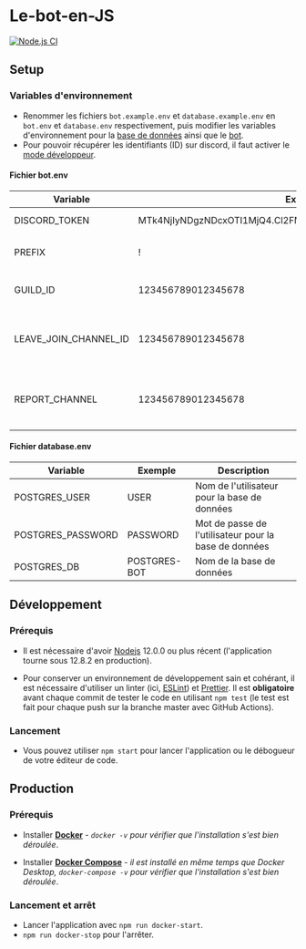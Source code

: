 
# Le-bot-en-JS

[![Node.js CI](https://github.com/TanguyChiffoleau/Le-bot-en-JS/workflows/Node.js%20CI/badge.svg?branch=master)](https://github.com/TanguyChiffoleau/Le-bot-en-JS/actions?query=workflow%3A%22Node.js+CI%22)

## Setup

### Variables d'environnement

- Renommer les fichiers `bot.example.env` et `database.example.env` en `bot.env` et `database.env` respectivement, puis modifier les variables d'environnement pour la [base de données](#fichier-databaseenv) ainsi que le [bot](#fichier-botenv).
- Pour pouvoir récupérer les identifiants (ID) sur discord, il faut activer le [mode développeur](https://support.discord.com/hc/fr/articles/206346498-O%C3%B9-trouver-l-ID-de-mon-compte-utilisateur-serveur-message-).

#### Fichier bot.env

| Variable              | Exemple                                                     | Description                                                                                                      |
| --------------------- | ----------------------------------------------------------- | ---------------------------------------------------------------------------------------------------------------- |
| DISCORD_TOKEN         | MTk4NjIyNDgzNDcxOTI1MjQ4.Cl2FMQ.ZnCjm1XVW7vRze4b7Cq4se7kKWs | [Token secret du bot discord](https://discordjs.guide/preparations/setting-up-a-bot-application.html#your-token) |
| PREFIX                | !                                                           | Préfixe utilisé pour intéragir avec le bot                                                                       |
| GUILD_ID              | 123456789012345678                                          | ID du serveur (= guild) sur lequel le bot est utilisé                                                            |
| LEAVE_JOIN_CHANNEL_ID | 123456789012345678                                          | ID du channel sur lequel les messages de départs/arrivées seront postés                                          |
| REPORT_CHANNEL        | 123456789012345678                                          | ID du channel sur lequel les messages de signalement seront postés                                               |

#### Fichier database.env

| Variable          | Exemple      | Description                                           |
| ----------------- | ------------ | ----------------------------------------------------- |
| POSTGRES_USER     | USER         | Nom de l'utilisateur pour la base de données          |
| POSTGRES_PASSWORD | PASSWORD     | Mot de passe de l'utilisateur pour la base de données |
| POSTGRES_DB       | POSTGRES-BOT | Nom de la base de données                             |

## Développement

### Prérequis

- Il est nécessaire d'avoir [Nodejs](https://nodejs.org/fr/) 12.0.0 ou plus récent (l'application tourne sous 12.8.2 en production).

- Pour conserver un environnement de développement sain et cohérant, il est nécessaire d'utiliser un linter (ici, [ESLint](https://eslint.org/)) et [Prettier](https://prettier.io/). Il est **obligatoire** avant chaque commit de tester le code en utilisant `npm test` (le test est fait pour chaque push sur la branche master avec GitHub Actions).

### Lancement

- Vous pouvez utiliser `npm start` pour lancer l'application ou le débogueur de votre éditeur de code.

## Production

### Prérequis

- Installer **[Docker](https://docs.docker.com/engine/install/)** _- `docker -v` pour vérifier que l'installation s'est bien déroulée_.

- Installer **[Docker Compose](https://docs.docker.com/compose/install/)** _- il est installé en même temps que Docker Desktop, `docker-compose -v` pour vérifier que l'installation s'est bien déroulée_.

### Lancement et arrêt

- Lancer l'application avec `npm run docker-start`.
- `npm run docker-stop` pour l'arrêter.
